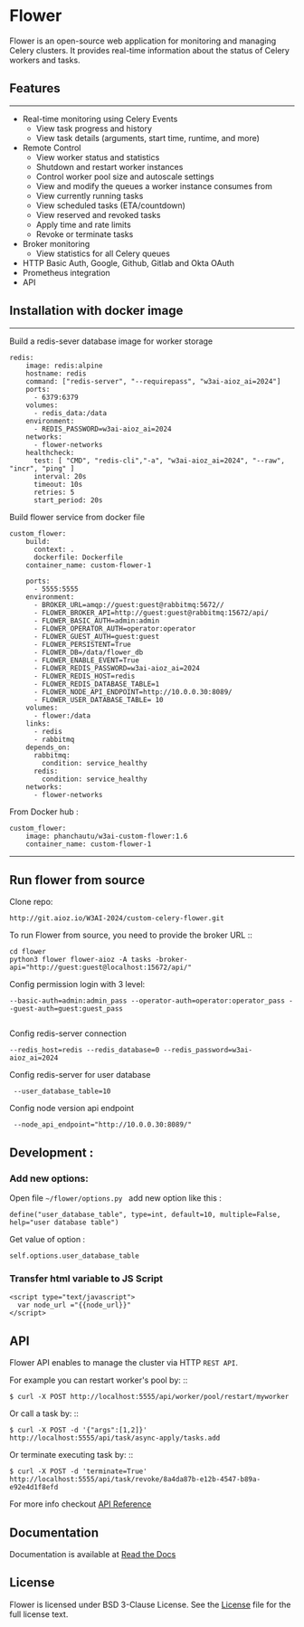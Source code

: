 # Flower

Flower is an open-source web application for monitoring and managing Celery clusters.
It provides real-time information about the status of Celery workers and tasks.

## Features
--------

- Real-time monitoring using Celery Events
    - View task progress and history
    - View task details (arguments, start time, runtime, and more)
- Remote Control
    - View worker status and statistics
    - Shutdown and restart worker instances
    - Control worker pool size and autoscale settings
    - View and modify the queues a worker instance consumes from
    - View currently running tasks
    - View scheduled tasks (ETA/countdown)
    - View reserved and revoked tasks
    - Apply time and rate limits
    - Revoke or terminate tasks
- Broker monitoring
    - View statistics for all Celery queues
- HTTP Basic Auth, Google, Github, Gitlab and Okta OAuth
- Prometheus integration
- API

## Installation with docker image
------------
Build a redis-sever database image for worker storage

```
redis:
    image: redis:alpine
    hostname: redis
    command: ["redis-server", "--requirepass", "w3ai-aioz_ai=2024"]
    ports:
      - 6379:6379
    volumes:
      - redis_data:/data
    environment:
      - REDIS_PASSWORD=w3ai-aioz_ai=2024
    networks:
      - flower-networks
    healthcheck:
      test: [ "CMD", "redis-cli","-a", "w3ai-aioz_ai=2024", "--raw", "incr", "ping" ]
      interval: 20s
      timeout: 10s
      retries: 5
      start_period: 20s

```

Build flower service from docker file

```
custom_flower:
    build:
      context: .
      dockerfile: Dockerfile
    container_name: custom-flower-1
    
    ports:
      - 5555:5555
    environment:
      - BROKER_URL=amqp://guest:guest@rabbitmq:5672//
      - FLOWER_BROKER_API=http://guest:guest@rabbitmq:15672/api/
      - FLOWER_BASIC_AUTH=admin:admin
      - FLOWER_OPERATOR_AUTH=operator:operator
      - FLOWER_GUEST_AUTH=guest:guest
      - FLOWER_PERSISTENT=True
      - FLOWER_DB=/data/flower_db
      - FLOWER_ENABLE_EVENT=True
      - FLOWER_REDIS_PASSWORD=w3ai-aioz_ai=2024
      - FLOWER_REDIS_HOST=redis
      - FLOWER_REDIS_DATABASE_TABLE=1
      - FLOWER_NODE_API_ENDPOINT=http://10.0.0.30:8089/
      - FLOWER_USER_DATABASE_TABLE= 10
    volumes:
      - flower:/data
    links:
      - redis
      - rabbitmq
    depends_on:
      rabbitmq:
        condition: service_healthy 
      redis:
        condition: service_healthy      
    networks:
      - flower-networks
```

From Docker hub :
```
custom_flower:
    image: phanchautu/w3ai-custom-flower:1.6
    container_name: custom-flower-1

```
-----

## Run flower from source


Clone repo:
```
http://git.aioz.io/W3AI-2024/custom-celery-flower.git
```

To run Flower from source, you need to provide the broker URL ::

```    
cd flower
python3 flower flower-aioz -A tasks -broker-api="http://guest:guest@localhost:15672/api/"

```

Config permission login with 3 level:

```
--basic-auth=admin:admin_pass --operator-auth=operator:operator_pass --guest-auth=guest:guest_pass


```

Config redis-server connection

```
--redis_host=redis --redis_database=0 --redis_password=w3ai-aioz_ai=2024

```

Config redis-server for user database

```
 --user_database_table=10

```

Config node version api endpoint

```
 --node_api_endpoint="http://10.0.0.30:8089/"
```

## Development :

### Add new options:
Open file ```~/flower/options.py ``` add new option like this :
```
define("user_database_table", type=int, default=10, multiple=False, help="user database table")

```
Get value of option :

```
self.options.user_database_table

```

### Transfer html variable to JS Script

```
<script type="text/javascript">
  var node_url ="{{node_url}}"
</script>

```

API
---

Flower API enables to manage the cluster via HTTP `REST API`.

For example you can restart worker's pool by: ::

    $ curl -X POST http://localhost:5555/api/worker/pool/restart/myworker

Or call a task by: ::

    $ curl -X POST -d '{"args":[1,2]}' http://localhost:5555/api/task/async-apply/tasks.add

Or terminate executing task by: ::

    $ curl -X POST -d 'terminate=True' http://localhost:5555/api/task/revoke/8a4da87b-e12b-4547-b89a-e92e4d1f8efd

For more info checkout [API Reference](https://flower.readthedocs.io/en/latest/api.html)



Documentation
-------------

Documentation is available at [Read the Docs](https://flower.readthedocs.io)

License
-------

Flower is licensed under BSD 3-Clause License.
See the [License](https://github.com/mher/flower/blob/master/LICENSE) file for the full license text.
